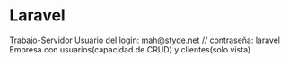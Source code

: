 # Laravel
Trabajo-Servidor
Usuario del login: mah@styde.net // contraseña: laravel
Empresa con usuarios(capacidad de CRUD) y clientes(solo vista)

